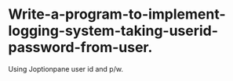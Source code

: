 # Write-a-program-to-implement-logging-system-taking-userid-password-from-user.
Using Joptionpane user id and p/w.
